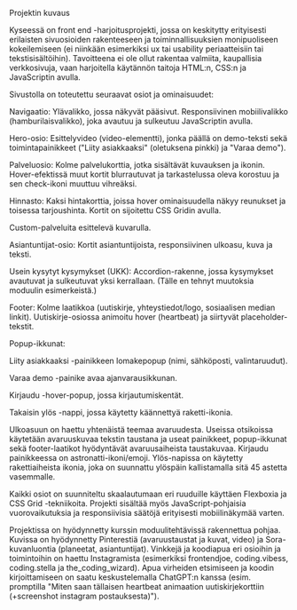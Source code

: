 Projektin kuvaus

Kyseessä on front end -harjoitusprojekti, jossa on keskitytty erityisesti erilaisten sivuosioiden rakenteeseen ja toiminnallisuuksien monipuoliseen kokeilemiseen (ei niinkään esimerkiksi ux tai usability periaatteisiin tai tekstisisältöihin). Tavoitteena ei ole ollut rakentaa valmiita, kaupallisia verkkosivuja, vaan harjoitella käytännön taitoja HTML:n, CSS:n ja JavaScriptin avulla.

Sivustolla on toteutettu seuraavat osiot ja ominaisuudet:

Navigaatio: Ylävalikko, jossa näkyvät pääsivut. Responsiivinen mobiilivalikko (hamburilaisvalikko), joka avautuu ja sulkeutuu JavaScriptin avulla.

Hero-osio: Esittelyvideo (video-elementti), jonka päällä on demo-teksti sekä toimintapainikkeet ("Liity asiakkaaksi" (oletuksena pinkki) ja "Varaa demo").

Palveluosio: Kolme palvelukorttia, jotka sisältävät kuvauksen ja ikonin. Hover-efektissä muut kortit blurrautuvat ja tarkastelussa oleva korostuu ja sen check-ikoni muuttuu vihreäksi.

Hinnasto: Kaksi hintakorttia, joissa hover ominaisuudella näkyy reunukset ja toisessa tarjoushinta. Kortit on sijoitettu CSS Gridin avulla.

Custom-palveluita esittelevä kuvarulla.

Asiantuntijat-osio: Kortit asiantuntijoista, responsiivinen ulkoasu, kuva ja teksti.

Usein kysytyt kysymykset (UKK): Accordion-rakenne, jossa kysymykset avautuvat ja sulkeutuvat yksi kerrallaan. (Tälle en tehnyt muutoksia moduulin esimerkeistä.)

Footer: Kolme laatikkoa (uutiskirje, yhteystiedot/logo, sosiaalisen median linkit). Uutiskirje-osiossa animoitu hover (heartbeat) ja siirtyvät placeholder-tekstit.

Popup-ikkunat:

Liity asiakkaaksi -painikkeen lomakepopup (nimi, sähköposti, valintaruudut).

Varaa demo -painike avaa ajanvarausikkunan.

Kirjaudu -hover-popup, jossa kirjautumiskentät.

Takaisin ylös -nappi, jossa käytetty käännettyä raketti-ikonia.

Ulkoasuun on haettu yhtenäistä teemaa avaruudesta. Useissa otsikoissa käytetään avaruuskuvaa tekstin taustana ja useat painikkeet, popup-ikkunat sekä footer-laatikot hyödyntävät avaruusaiheista taustakuvaa. 
Kirjaudu painikkeessa on astronatti-ikoni/emoji. Ylös-napissa on käytetty rakettiaiheista ikonia, joka on suunnattu ylöspäin kallistamalla sitä 45 astetta vasemmalle.

Kaikki osiot on suunniteltu skaalautumaan eri ruuduille käyttäen Flexboxia ja CSS Grid -tekniikoita. Projekti sisältää myös JavaScript-pohjaisia vuorovaikutuksia ja responsiivisia säätöjä erityisesti mobiilinäkymää varten.

Projektissa on hyödynnetty kurssin moduulitehtävissä rakennettua pohjaa. 
Kuvissa on hyödynnetty Pinterestiä (avaruustaustat ja kuvat, video) ja Sora-kuvanluontia (planeetat, asiantuntijat). 
Vinkkejä ja koodiapua eri osioihin ja toimintoihin on haettu Instagramista (esimerkiksi frontendjoe, coding.vibess, coding.stella ja the_coding_wizard). 
Apua virheiden etsimiseen ja koodin kirjoittamiseen on saatu keskustelemalla ChatGPT:n kanssa (esim. promptilla "Miten saan tällaisen heartbeat animaation uutiskirjekorttiin (+screenshot instagram postauksesta)").
